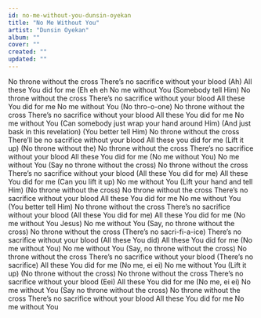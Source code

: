```yaml
---
id: no-me-without-you-dunsin-oyekan
title: "No Me Without You"
artist: "Dunsin Oyekan"
album: ""
cover: ""
created: ""
updated: ""
---
```


No throne without the cross
There’s no sacrifice without your blood (Ah)
All these You did for me
(Eh eh eh
No me without You
(Somebody tell Him)
No throne without the cross
There’s no sacrifice without your blood
All these You did for me
No me without You
(No thro-o-one)
No throne without the cross
There’s no sacrifice without your blood
All these You did for me
No me without You
(Can somebody just wrap your hand around Him)
(And just bask in this revelation)
(You better tell Him)
No throne without the cross
There’ll be no sacrifice without your blood
All these you did for me
(Lift it up)
(No throne without the)
No throne without the cross
There’s no sacrifice without your blood
All these You did for me
(No me without You)
No me without You
(Say no throne without the cross)
No throne without the cross
There’s no sacrifice without your blood
(All these You did for me)
All these You did for me
(Can you lift it up)
No me without You
(Lift your hand and tell Him)
(No throne without the cross)
No throne without the cross
There’s no sacrifice without your blood
All these You did for me
No me without You
(You better tell Him)
No throne without the cross
There’s no sacrifice without your blood
(All these You did for me)
All these You did for me
(No me without You Jesus)
No me without You
(Say, no throne without the cross)
No throne without the cross
(There’s no sacri-fi-a-ice)
There’s no sacrifice without your blood
(All these You did)
All these You did for me
(No me without You)
No me without You
(Say, no throne without the cross)
No throne without the cross
There’s no sacrifice without your blood
(There’s no sacrifice)
All these You did for me
(No me, ei ei)
No me without You
(Lift it up)
(No throne without the cross)
No throne without the cross
There’s no sacrifice without your blood
(Eei) All these You did for me
(No me, ei ei)
No me without You
(Say no throne without the cross)
No throne without the cross
There’s no sacrifice without your blood
All these You did for me
No me without You